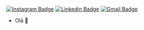 [![Instagram Badge](https://img.shields.io/badge/-Instagram-5C57C0?style=flat-square&logo=Instagram&logoColor=white)](https://instagram.com/rafaaazvedo)
[![Linkedin Badge](https://img.shields.io/badge/-LinkedIn-5C57C0?style=flat-square&logo=Linkedin&logoColor=white&link=https://www.linkedin.com/in/rafa-alvesdeazevedo/)](https://www.linkedin.com/in/rafa-alvesdeazevedo/) 
[![Gmail Badge](https://img.shields.io/badge/-Gmail-5C57C0?style=flat-square&logo=Gmail&logoColor=white)](ra.alvesdeazevedo@gmail.com)

- Olá 👋 

<!---
rafaaazevedo/rafaaazevedo is a ✨ special ✨ repository because its `README.md` (this file) appears on your GitHub profile.
You can click the Preview link to take a look at your changes.
--->
